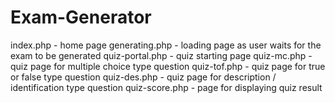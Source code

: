 # Exam-Generator

index.php - home page
generating.php - loading page as user waits for the exam to be generated
quiz-portal.php - quiz starting page
quiz-mc.php - quiz page for multiple choice type question
quiz-tof.php - quiz page for true or false type question
quiz-des.php - quiz page for description / identification type question
quiz-score.php - page for displaying quiz result
